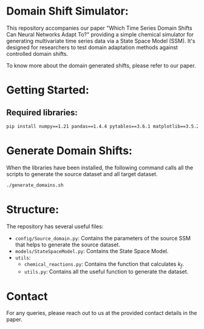 # Domain Shift Simulator:

This repository accompanies our paper "Which Time Series Domain Shifts Can Neural Networks Adapt To?" providing a simple chemical simulator for generating multivariate time series data via a State Space Model (SSM). It's designed for researchers to test domain adaptation methods against controlled domain shifts.

To know more about the domain generated shifts, please refer to our paper.

# Getting Started:

## Required libraries:
```bash
pip install numpy==1.21 pandas==1.4.4 pytables==3.6.1 matplotlib==3.5.2
```

# Generate Domain Shifts:

When the libraries have been installed, the following command calls all the scripts to generate the source dataset and all target dataset. 

```bash
./generate_domains.sh
```

# Structure:

The repository has several useful files:
- `config/Source_domain.py`: Contains the parameters of the source SSM that helps to generate the source dataset.
- `models/StateSpaceModel.py`: Contains the State Space Model.
- `utils`:
    - `chemical_reactions.py`: Contains the function that calculates $k_f$. 
    - `utils.py`: Contains all the useful function to generate the dataset.


# Contact
For any queries, please reach out to us at the provided contact details in the paper.